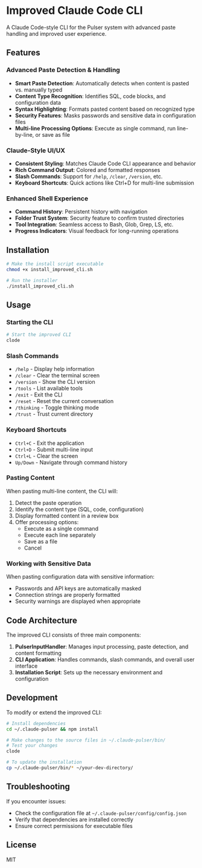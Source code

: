 # Improved Claude Code CLI

A Claude Code-style CLI for the Pulser system with advanced paste handling and improved user experience.

## Features

### Advanced Paste Detection & Handling

- **Smart Paste Detection**: Automatically detects when content is pasted vs. manually typed
- **Content Type Recognition**: Identifies SQL, code blocks, and configuration data
- **Syntax Highlighting**: Formats pasted content based on recognized type
- **Security Features**: Masks passwords and sensitive data in configuration files
- **Multi-line Processing Options**: Execute as single command, run line-by-line, or save as file

### Claude-Style UI/UX

- **Consistent Styling**: Matches Claude Code CLI appearance and behavior
- **Rich Command Output**: Colored and formatted responses
- **Slash Commands**: Support for `/help`, `/clear`, `/version`, etc.
- **Keyboard Shortcuts**: Quick actions like Ctrl+D for multi-line submission

### Enhanced Shell Experience

- **Command History**: Persistent history with navigation
- **Folder Trust System**: Security feature to confirm trusted directories
- **Tool Integration**: Seamless access to Bash, Glob, Grep, LS, etc.
- **Progress Indicators**: Visual feedback for long-running operations

## Installation

```bash
# Make the install script executable
chmod +x install_improved_cli.sh

# Run the installer
./install_improved_cli.sh
```

## Usage

### Starting the CLI

```bash
# Start the improved CLI
clode
```

### Slash Commands

- `/help` - Display help information
- `/clear` - Clear the terminal screen
- `/version` - Show the CLI version
- `/tools` - List available tools
- `/exit` - Exit the CLI
- `/reset` - Reset the current conversation
- `/thinking` - Toggle thinking mode
- `/trust` - Trust current directory

### Keyboard Shortcuts

- `Ctrl+C` - Exit the application
- `Ctrl+D` - Submit multi-line input
- `Ctrl+L` - Clear the screen
- `Up/Down` - Navigate through command history

### Pasting Content

When pasting multi-line content, the CLI will:

1. Detect the paste operation
2. Identify the content type (SQL, code, configuration)
3. Display formatted content in a review box
4. Offer processing options:
   - Execute as a single command
   - Execute each line separately
   - Save as a file
   - Cancel

### Working with Sensitive Data

When pasting configuration data with sensitive information:

- Passwords and API keys are automatically masked
- Connection strings are properly formatted
- Security warnings are displayed when appropriate

## Code Architecture

The improved CLI consists of three main components:

1. **PulserInputHandler**: Manages input processing, paste detection, and content formatting
2. **CLI Application**: Handles commands, slash commands, and overall user interface
3. **Installation Script**: Sets up the necessary environment and configuration

## Development

To modify or extend the improved CLI:

```bash
# Install dependencies
cd ~/.claude-pulser && npm install

# Make changes to the source files in ~/.claude-pulser/bin/
# Test your changes
clode

# To update the installation
cp ~/.claude-pulser/bin/* ~/your-dev-directory/
```

## Troubleshooting

If you encounter issues:

- Check the configuration file at `~/.claude-pulser/config/config.json`
- Verify that dependencies are installed correctly
- Ensure correct permissions for executable files

## License

MIT
